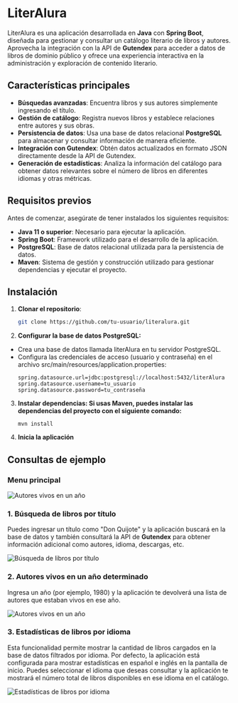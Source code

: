 # LiterAlura

LiterAlura es una aplicación desarrollada en **Java** con **Spring Boot**, diseñada para gestionar y consultar un catálogo literario de libros y autores. Aprovecha la integración con la API de **Gutendex** para acceder a datos de libros de dominio público y ofrece una experiencia interactiva en la administración y exploración de contenido literario.

## Características principales
- **Búsquedas avanzadas**: Encuentra libros y sus autores simplemente ingresando el título.
- **Gestión de catálogo**: Registra nuevos libros y establece relaciones entre autores y sus obras.
- **Persistencia de datos**: Usa una base de datos relacional **PostgreSQL** para almacenar y consultar información de manera eficiente.
- **Integración con Gutendex**: Obtén datos actualizados en formato JSON directamente desde la API de Gutendex.
- **Generación de estadísticas**: Analiza la información del catálogo para obtener datos relevantes sobre el número de libros en diferentes idiomas y otras métricas.

## Requisitos previos
Antes de comenzar, asegúrate de tener instalados los siguientes requisitos:

- **Java 11 o superior**: Necesario para ejecutar la aplicación.
- **Spring Boot**: Framework utilizado para el desarrollo de la aplicación.
- **PostgreSQL**: Base de datos relacional utilizada para la persistencia de datos.
- **Maven**: Sistema de gestión y construcción utilizado para gestionar dependencias y ejecutar el proyecto.

## Instalación

1. **Clonar el repositorio**:
   ```bash
   git clone https://github.com/tu-usuario/literalura.git
2. **Configurar la base de datos PostgreSQL:**
  - Crea una base de datos llamada literAlura en tu servidor PostgreSQL.
  - Configura las credenciales de acceso (usuario y contraseña) en el archivo src/main/resources/application.properties:
    ```
    spring.datasource.url=jdbc:postgresql://localhost:5432/literAlura
    spring.datasource.username=tu_usuario
    spring.datasource.password=tu_contraseña
    ```
3. **Instalar dependencias: Si usas Maven, puedes instalar las dependencias del proyecto con el siguiente comando:**
      ```
      mvn install
      ```
4. **Inicia la aplicación**

## Consultas de ejemplo
### Menu principal
![Autores vivos en un año](assets/images/img0.png)
### 1. Búsqueda de libros por título
Puedes ingresar un título como "Don Quijote" y la aplicación buscará en la base de datos y también consultará la API de **Gutendex** para obtener información adicional como autores, idioma, descargas, etc.

![Búsqueda de libros por título](assets/images/img1.png)

### 2. Autores vivos en un año determinado
Ingresa un año (por ejemplo, 1980) y la aplicación te devolverá una lista de autores que estaban vivos en ese año.

![Autores vivos en un año](assets/images/img2.png)

### 3. Estadísticas de libros por idioma
Esta funcionalidad permite mostrar la cantidad de libros cargados en la base de datos filtrados por idioma. Por defecto, la aplicación está configurada para mostrar estadísticas en español e inglés en la pantalla de inicio. Puedes seleccionar el idioma que deseas consultar y la aplicación te mostrará el número total de libros disponibles en ese idioma en el catálogo.

![Estadísticas de libros por idioma](assets/images/img3.png)
